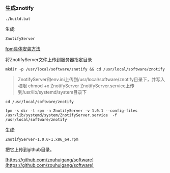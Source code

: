 ### 生成znotify

	./build.bat

生成:

	ZnotifyServer

[fpm具体安装方法](http://zouhuigang.anooc.com/yum/make-self-rpm/)

将ZnotifyServer文件上传到服务器指定目录

	mkdir -p /usr/local/software/znotify && cd /usr/local/software/znotify

>ZnotifyServer和env.ini上传到/usr/local/software/znotify目录下，并写入权限 chmod +x ZnotifyServer
>ZnotifyServer.service上传到/usr/lib/systemd/system目录下


	cd /usr/local/software/znotify

	fpm -s dir -t rpm -n ZnotifyServer -v 1.0.1 --config-files  /usr/lib/systemd/system/ZnotifyServer.service  -f /usr/local/software/znotify


生成:

	ZnotifyServer-1.0.0-1.x86_64.rpm

把它上传到github目录。

[https://github.com/zouhuigang/software](https://github.com/zouhuigang/software)